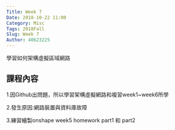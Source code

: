 ```yaml
---
Title: Week 7
Date: 2018-10-22 11:00
Category: Misc
Tags: 2018Fall
Slug: Week 7
Author: 40623225
---
```


學習如何架構虛擬區域網路

<!-- PELICAN_END_SUMMARY -->

課程內容
----

1.因Github出問題，所以學習架構虛擬網路和複習week1~week6所學

2.發生原因:網路裝置與資料庫故障

3.練習繪製onshape week5 homework part1 和 part2

 

